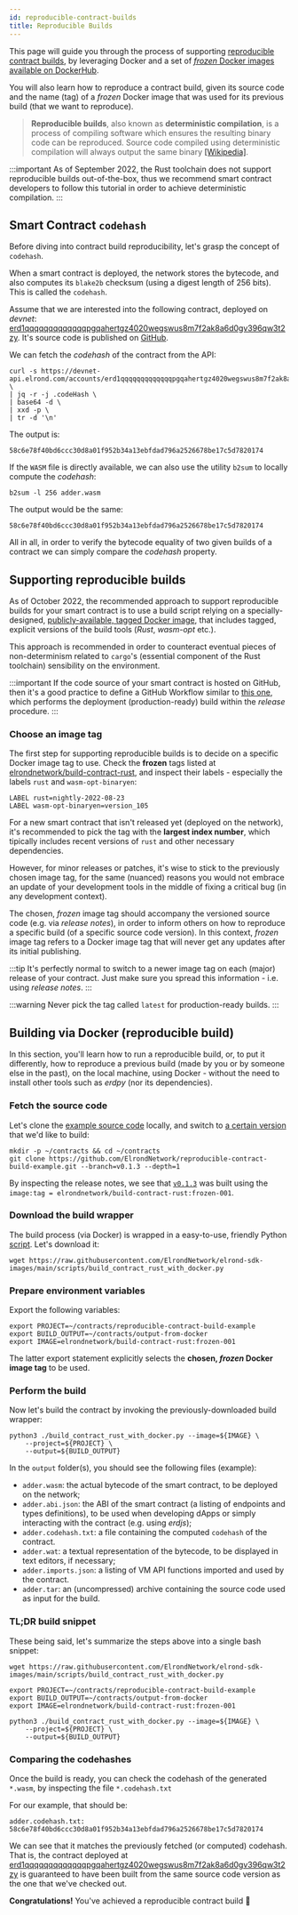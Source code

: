 ```yaml
---
id: reproducible-contract-builds
title: Reproducible Builds
---
```


This page will guide you through the process of supporting [reproducible contract builds](https://en.wikipedia.org/wiki/Reproducible_builds), by leveraging Docker and a set of [_frozen_ Docker images available on DockerHub](https://hub.docker.com/r/elrondnetwork/elrond-sdk-erdpy-rust/tags). 

You will also learn how to reproduce a contract build, given its source code and the name (tag) of a _frozen_ Docker image that was used for its previous build (that we want to reproduce).

> **Reproducible builds**, also known as **deterministic compilation**, is a process of compiling software which ensures the resulting binary code can be reproduced. Source code compiled using deterministic compilation will always output the same binary [[Wikipedia]](https://en.wikipedia.org/wiki/Reproducible_builds).

:::important
As of September 2022, the Rust toolchain does not support reproducible builds out-of-the-box, thus we recommend smart contract developers to follow this tutorial in order to achieve deterministic compilation.
:::

## Smart Contract `codehash`

Before diving into contract build reproducibility, let's grasp the concept of `codehash`.

When a smart contract is deployed, the network stores the bytecode, and also computes its `blake2b` checksum (using a digest length of 256 bits). This is called the `codehash`.

Assume that we are interested into the following contract, deployed on _devnet_: [erd1qqqqqqqqqqqqqpgqahertgz4020wegswus8m7f2ak8a6d0gv396qw3t2zy](https://devnet-explorer.elrond.com/accounts/erd1qqqqqqqqqqqqqpgqahertgz4020wegswus8m7f2ak8a6d0gv396qw3t2zy). It's source code is published on [GitHub](https://github.com/ElrondNetwork/reproducible-contract-build-example).

We can fetch the _codehash_ of the contract from the API:

```
curl -s https://devnet-api.elrond.com/accounts/erd1qqqqqqqqqqqqqpgqahertgz4020wegswus8m7f2ak8a6d0gv396qw3t2zy \
| jq -r -j .codeHash \
| base64 -d \
| xxd -p \
| tr -d '\n'
```

The output is:

```
58c6e78f40bd6ccc30d8a01f952b34a13ebfdad796a2526678be17c5d7820174
```

If the `WASM` file is directly available, we can also use the utility `b2sum` to locally compute the _codehash_:

```
b2sum -l 256 adder.wasm
```

The output would be the same:

```
58c6e78f40bd6ccc30d8a01f952b34a13ebfdad796a2526678be17c5d7820174
```

All in all, in order to verify the bytecode equality of two given builds of a contract we can simply compare the _codehash_ property.

## Supporting reproducible builds

As of October 2022, the recommended approach to support reproducible builds for your smart contract is to use a build script relying on a specially-designed, [publicly-available, tagged Docker image](https://hub.docker.com/r/elrondnetwork/build-contract-rust/tags), that includes tagged, explicit versions of the build tools (_Rust_, _wasm-opt_ etc.).

This approach is recommended in order to counteract eventual pieces of non-determinism related to `cargo`'s (essential component of the Rust toolchain) sensibility on the environment.

:::important
If the code source of your smart contract is hosted on GitHub, then it's a good practice to define a GitHub Workflow similar to [this one](https://github.com/ElrondNetwork/reproducible-contract-build-example/blob/main/.github/workflows/release-create.yml), which performs the deployment (production-ready) build within the _release_ procedure.
:::

### Choose an image tag

The first step for supporting reproducible builds is to decide on a specific Docker image tag to use. Check the **frozen** tags listed at [elrondnetwork/build-contract-rust](https://hub.docker.com/r/elrondnetwork/build-contract-rust/tags), and inspect their labels - especially the labels `rust` and `wasm-opt-binaryen`:

```
LABEL rust=nightly-2022-08-23
LABEL wasm-opt-binaryen=version_105
```

For a new smart contract that isn't released yet (deployed on the network), it's recommended to pick the tag with the **largest index number**, which tipically includes recent versions of `rust` and other necessary dependencies. 

However, for minor releases or patches, it's wise to stick to the previously chosen image tag, for the same (nuanced) reasons you would not embrace an update of your development tools in the middle of fixing a critical bug (in any development context).

The chosen, _frozen_ image tag should accompany the versioned source code (e.g. via _release notes_), in order to inform others on how to reproduce a specific build (of a specific source code version). In this context, _frozen_ image tag refers to a Docker image tag that will never get any updates after its initial publishing.

:::tip
It's perfectly normal to switch to a newer image tag on each (major) release of your contract. Just make sure you spread this information - i.e. using _release notes_.
:::

:::warning
Never pick the tag called `latest` for production-ready builds.
:::

## Building via Docker (reproducible build)

In this section, you'll learn how to run a reproducible build, or, to put it differently, how to reproduce a previous build (made by you or by someone else in the past), on the local machine, using Docker - without the need to install other tools such as _erdpy_ (nor its dependencies).

### Fetch the source code

Let's clone the [example source code](https://github.com/ElrondNetwork/reproducible-contract-build-example) locally, and switch to [a certain version](https://github.com/ElrondNetwork/reproducible-contract-build-example/releases/tag/v0.1.3) that we'd like to build:

```
mkdir -p ~/contracts && cd ~/contracts
git clone https://github.com/ElrondNetwork/reproducible-contract-build-example.git --branch=v0.1.3 --depth=1
```

By inspecting the release notes, we see that [`v0.1.3`](https://github.com/ElrondNetwork/reproducible-contract-build-example/releases/tag/v0.1.3) was built using the `image:tag = elrondnetwork/build-contract-rust:frozen-001`.

### Download the build wrapper

The build process (via Docker) is wrapped in a easy-to-use, friendly Python [script](https://github.com/ElrondNetwork/elrond-sdk-images/tree/main/scripts). Let's download it:

```
wget https://raw.githubusercontent.com/ElrondNetwork/elrond-sdk-images/main/scripts/build_contract_rust_with_docker.py
```

### Prepare environment variables

Export the following variables:

```
export PROJECT=~/contracts/reproducible-contract-build-example
export BUILD_OUTPUT=~/contracts/output-from-docker
export IMAGE=elrondnetwork/build-contract-rust:frozen-001
```

The latter export statement explicitly selects the **chosen, _frozen_ Docker image tag** to be used.

### Perform the build

Now let's build the contract by invoking the previously-downloaded build wrapper:

```
python3 ./build_contract_rust_with_docker.py --image=${IMAGE} \
    --project=${PROJECT} \
    --output=${BUILD_OUTPUT}
```

In the `output` folder(s), you should see the following files (example):

 - `adder.wasm`: the actual bytecode of the smart contract, to be deployed on the network;
 - `adder.abi.json`: the ABI of the smart contract (a listing of endpoints and types definitions), to be used when developing dApps or simply interacting with the contract (e.g. using _erdjs_);
 - `adder.codehash.txt`: a file containing the computed `codehash` of the contract.
 - `adder.wat`: a textual representation of the bytecode, to be displayed in text editors, if necessary;
 - `adder.imports.json`: a listing of VM API functions imported and used by the contract.
 - `adder.tar`: an (uncompressed) archive containing the source code used as input for the build.

### TL;DR build snippet

These being said, let's summarize the steps above into a single bash snippet:

```
wget https://raw.githubusercontent.com/ElrondNetwork/elrond-sdk-images/main/scripts/build_contract_rust_with_docker.py

export PROJECT=~/contracts/reproducible-contract-build-example
export BUILD_OUTPUT=~/contracts/output-from-docker
export IMAGE=elrondnetwork/build-contract-rust:frozen-001

python3 ./build_contract_rust_with_docker.py --image=${IMAGE} \
    --project=${PROJECT} \
    --output=${BUILD_OUTPUT}
```

### Comparing the codehashes

Once the build is ready, you can check the codehash of the generated `*.wasm`, by inspecting the file `*.codehash.txt`

For our example, that should be:

```
adder.codehash.txt: 58c6e78f40bd6ccc30d8a01f952b34a13ebfdad796a2526678be17c5d7820174
```

We can see that it matches the previously fetched (or computed) codehash. That is, the contract deployed at [erd1qqqqqqqqqqqqqpgqahertgz4020wegswus8m7f2ak8a6d0gv396qw3t2zy](https://devnet-explorer.elrond.com/accounts/erd1qqqqqqqqqqqqqpgqahertgz4020wegswus8m7f2ak8a6d0gv396qw3t2zy) is guaranteed to have been built from the same source code version as the one that we've checked out.

**Congratulations!** You've achieved a reproducible contract build 🎉
